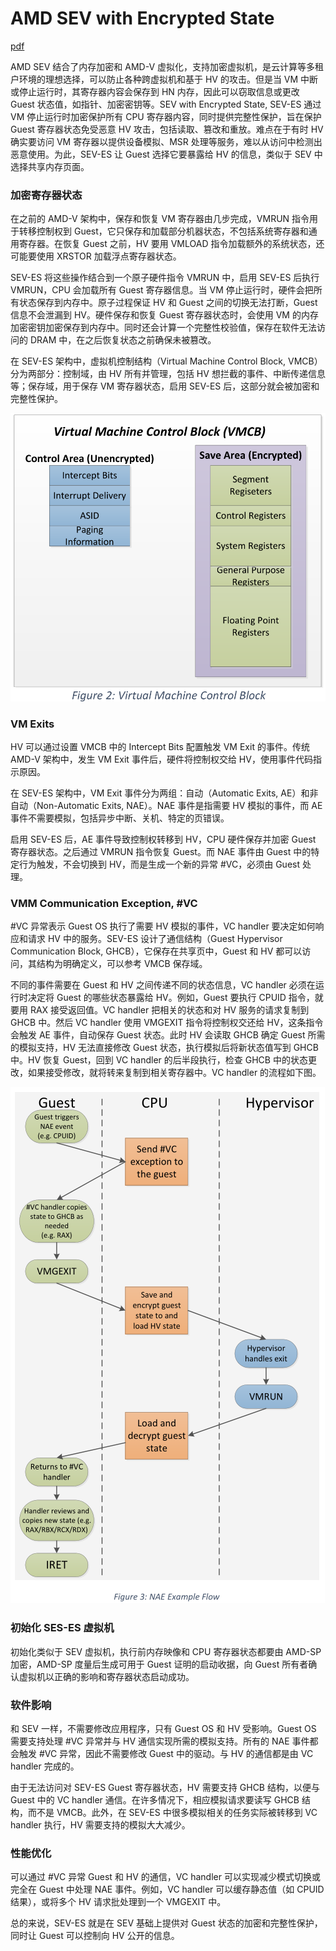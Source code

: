 # AMD SEV with Encrypted State

[pdf](./Protecting%20VM%20Register%20State%20with%20SEV-ES.pdf)

AMD SEV 结合了内存加密和 AMD-V 虚拟化，支持加密虚拟机，是云计算等多租户环境的理想选择，可以防止各种跨虚拟机和基于 HV 的攻击。但是当 VM 中断或停止运行时，其寄存器内容会保存到 HN 内存，因此可以窃取信息或更改 Guest 状态值，如指针、加密密钥等。SEV with Encrypted State, SEV-ES 通过 VM 停止运行时加密保护所有 CPU 寄存器内容，同时提供完整性保护，旨在保护 Guest 寄存器状态免受恶意 HV 攻击，包括读取、篡改和重放。难点在于有时 HV 确实要访问 VM 寄存器以提供设备模拟、MSR 处理等服务，难以从访问中检测出恶意使用。为此，SEV-ES 让 Guest 选择它要暴露给 HV 的信息，类似于 SEV 中选择共享内存页面。

### 加密寄存器状态

在之前的 AMD-V 架构中，保存和恢复 VM 寄存器由几步完成，VMRUN 指令用于转移控制权到 Guest，它只保存和加载部分机器状态，不包括系统寄存器和通用寄存器。在恢复 Guest 之前，HV 要用 VMLOAD 指令加载额外的系统状态，还可能要使用 XRSTOR 加载浮点寄存器状态。

SEV-ES 将这些操作结合到一个原子硬件指令 VMRUN 中，启用 SEV-ES 后执行 VMRUN，CPU 会加载所有 Guest 寄存器信息。当 VM 停止运行时，硬件会把所有状态保存到内存中。原子过程保证 HV 和 Guest 之间的切换无法打断，Guest 信息不会泄漏到 HV。硬件保存和恢复 Guest 寄存器状态时，会使用 VM 的内存加密密钥加密保存到内存中。同时还会计算一个完整性校验值，保存在软件无法访问的 DRAM 中，在之后恢复状态之前确保未被篡改。

在 SEV-ES 架构中，虚拟机控制结构（Virtual Machine Control Block, VMCB）分为两部分：控制域，由 HV 所有并管理，包括 HV 想拦截的事件、中断传递信息等；保存域，用于保存 VM 寄存器状态，启用 SEV-ES 后，这部分就会被加密和完整性保护。

![](images/amd_sev-es.assets/image-20210923104801700.png)

### VM Exits

HV 可以通过设置 VMCB 中的 Intercept Bits 配置触发 VM Exit 的事件。传统 AMD-V 架构中，发生 VM Exit 事件后，硬件将控制权交给 HV，使用事件代码指示原因。

在 SEV-ES 架构中，VM Exit 事件分为两组：自动（Automatic Exits, AE）和非自动（Non-Automatic Exits, NAE）。NAE 事件是指需要 HV 模拟的事件，而 AE 事件不需要模拟，包括异步中断、关机、特定的页错误。

启用 SEV-ES 后，AE 事件导致控制权转移到 HV，CPU 硬件保存并加密 Guest 寄存器状态。之后通过 VMRUN 指令恢复 Guest。而 NAE 事件由 Guest 中的特定行为触发，不会切换到 HV，而是生成一个新的异常 #VC，必须由 Guest 处理。

### VMM Communication Exception, \#VC

\#VC 异常表示 Guest OS 执行了需要 HV 模拟的事件，VC handler 要决定如何响应和请求 HV 中的服务。SEV-ES 设计了通信结构（Guest Hypervisor Communication Block, GHCB），它保存在共享页中，Guest 和 HV 都可以访问，其结构为明确定义，可以参考 VMCB 保存域。

不同的事件需要在 Guest 和 HV 之间传递不同的状态信息，VC handler 必须在运行时决定将 Guest 的哪些状态暴露给 HV。例如，Guest 要执行 CPUID 指令，就要用 RAX 接受返回值。VC handler 把相关的状态和对 HV 服务的请求复制到 GHCB 中。然后 VC handler 使用 VMGEXIT 指令将控制权交还给 HV，这条指令会触发 AE 事件，自动保存 Guest 状态。此时 HV 会读取 GHCB 确定 Guest 所需的模拟支持，HV 无法直接修改 Guest 状态，执行模拟后将新状态值写到 GHCB 中。HV 恢复 Guest，回到 VC handler 的后半段执行，检查 GHCB 中的状态更改，如果接受修改，就将转来复制到相关寄存器中。VC handler 的流程如下图。

![](images/amd_sev-es.assets/image-20210923145642374.png)

### 初始化 SES-ES 虚拟机

初始化类似于 SEV 虚拟机，执行前内存映像和 CPU 寄存器状态都要由 AMD-SP 加密，AMD-SP 度量后生成可用于 Guest 证明的启动收据，向 Guest 所有者确认虚拟机以正确的影响和寄存器状态启动成功。

### 软件影响

和 SEV 一样，不需要修改应用程序，只有 Guest OS 和 HV 受影响。Guest OS 需要支持处理 \#VC 异常并与 HV 通信实现所需的模拟支持。所有的 NAE 事件都会触发 \#VC 异常，因此不需要修改 Guest 中的驱动。与 HV 的通信都是由 VC handler 完成的。

由于无法访问对 SEV-ES Guest 寄存器状态，HV  需要支持 GHCB 结构，以便与 Guest 中的 VC handler 通信。在许多情况下，相应模拟请求要读写 GHCB 结构，而不是 VMCB。此外，在 SEV-ES 中很多模拟相关的任务实际被转移到 VC handler 执行，HV 需要支持的模拟大大减少。

### 性能优化

可以通过 \#VC 异常 Guest 和 HV 的通信，VC handler 可以实现减少模式切换或完全在 Guest 中处理 NAE 事件。例如，VC handler 可以缓存静态值（如 CPUID 结果），或将多个 HV 请求批处理到一个 VMGEXIT 中。

总的来说，SEV-ES 就是在 SEV 基础上提供对 Guest 状态的加密和完整性保护，同时让 Guest 可以控制向 HV 公开的信息。
